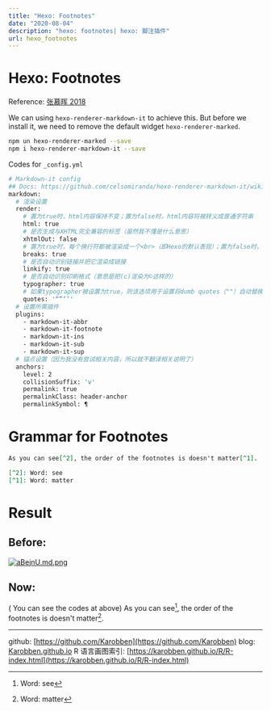 ```yaml
---
title: "Hexo: Footnotes"
date: "2020-08-04"
description: "hexo: footnotes| hexo: 脚注插件"
url: hexo_footnotes
---
```

# Hexo: Footnotes

Reference: [张慕晖 2018](https://zhanghuimeng.github.io/post/add-footnote-plugin-for-hexo-blog/)

We can using `hexo-renderer-markdown-it` to achieve this.
But before we install it, we need to remove the default widget `hexo-renderer-marked`.

```bash
npm un hexo-renderer-marked --save
npm i hexo-renderer-markdown-it --save
```

Codes for `_config.yml`
```bash
# Markdown-it config
## Docs: https://github.com/celsomiranda/hexo-renderer-markdown-it/wiki
markdown:
  # 渲染设置
  render:
    # 置为true时，html内容保持不变；置为false时，html内容将被转义成普通字符串
    html: true
    # 是否生成与XHTML完全兼容的标签（虽然我不懂是什么意思）
    xhtmlOut: false
    # 置为true时，每个换行符都被渲染成一个<br>（即Hexo的默认表现）；置为false时，只有空行才会被渲染为<br>（GFM的默认表现）
    breaks: true
    # 是否自动识别链接并把它渲染成链接
    linkify: true
    # 是否自动识别印刷格式（意思是把(c)渲染为©这样的）
    typographer: true
    # 如果typographer被设置为true，则该选项用于设置将dumb quotes（""）自动替换为smart quotes
    quotes: '“”‘’'
  # 设置所需插件
  plugins:
    - markdown-it-abbr
    - markdown-it-footnote
    - markdown-it-ins
    - markdown-it-sub
    - markdown-it-sup
  # 锚点设置（因为我没有尝试相关内容，所以就不翻译相关说明了）
  anchors:
    level: 2
    collisionSuffix: 'v'
    permalink: true
    permalinkClass: header-anchor
    permalinkSymbol: ¶
```

# Grammar for Footnotes
```md
As you can see[^2], the order of the footnotes is doesn't matter[^1].

[^2]: Word: see
[^1]: Word: matter
```

# Result

## Before:

[![aBejnU.md.png](https://s1.ax1x.com/2020/08/04/aBejnU.md.png)](https://imgchr.com/i/aBejnU)

## Now:

( You can see the codes at above)
As you can see[^2], the order of the footnotes is doesn't matter[^1].

[^2]: Word: see
[^1]: Word: matter

---
github: [https://github.com/Karobben](https://github.com/Karobben)
blog: [Karobben.github.io](http://Karobben.github.io)
R 语言画图索引: [https://karobben.github.io/R/R-index.html](https://karobben.github.io/R/R-index.html)

